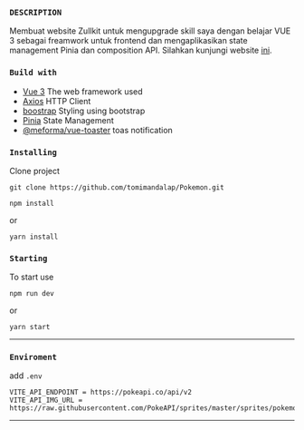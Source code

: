 ### ```DESCRIPTION```

Membuat website Zullkit untuk mengupgrade skill saya dengan belajar VUE 3 sebagai freamwork untuk frontend dan mengaplikasikan state management Pinia dan composition API. Silahkan kunjungi website [ini](https://zullkit.netlify.app/web).

### ```Build with```
- [Vue 3](https://vuejs.org/guide/introduction.html) The web framework used
- [Axios](https://www.npmjs.com/package/axios) HTTP Client
- [boostrap](https://bootstrap-vue.org/) Styling using bootstrap
- [Pinia](https://pinia.vuejs.org/) State Management
- [@meforma/vue-toaster](https://www.npmjs.com/package/@meforma/vue-toaster) toas notification


### ```Installing```
Clone project 
```
git clone https://github.com/tomimandalap/Pokemon.git
```
```
npm install
```
or
```
yarn install
```

### ```Starting```
To start use
```
npm run dev
```
or
```
yarn start
```

---


### ```Enviroment```
add ```.env```

```
VITE_API_ENDPOINT = https://pokeapi.co/api/v2
VITE_API_IMG_URL = https://raw.githubusercontent.com/PokeAPI/sprites/master/sprites/pokemon/shiny
```
---
